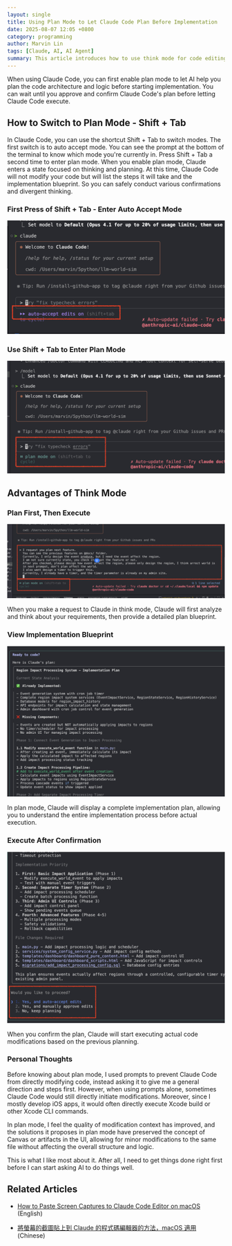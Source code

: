 ```yaml
---
layout: single
title: Using Plan Mode to Let Claude Code Plan Before Implementation
date: 2025-08-07 12:05 +0800
category: programming
author: Marvin Lin
tags: [Claude, AI, AI Agent]
summary: This article introduces how to use think mode for code editing on macOS and provides detailed step-by-step instructions.
---
```


When using Claude Code, you can first enable plan mode to let AI help you plan the code architecture and logic before starting implementation. You can wait until you approve and confirm Claude Code's plan before letting Claude Code execute.

## How to Switch to Plan Mode - Shift + Tab

In Claude Code, you can use the shortcut Shift + Tab to switch modes. The first switch is to auto accept mode. You can see the prompt at the bottom of the terminal to know which mode you're currently in. Press Shift + Tab a second time to enter plan mode. When you enable plan mode, Claude enters a state focused on thinking and planning. At this time, Claude Code will not modify your code but will list the steps it will take and the implementation blueprint. So you can safely conduct various confirmations and divergent thinking.

### First Press of Shift + Tab - Enter Auto Accept Mode
![auto accept mode](/assets/programming/claude-code-think-mode/claude-code-accept-mode.png)

### Use Shift + Tab to Enter Plan Mode
![claude code think mode](/assets/programming/claude-code-think-mode/claude-code-think-mode.png)

## Advantages of Think Mode

### Plan First, Then Execute
![think mode request prompt](/assets/programming/claude-code-think-mode/think-mode-request-prompt.png)

When you make a request to Claude in think mode, Claude will first analyze and think about your requirements, then provide a detailed plan blueprint.

### View Implementation Blueprint
![plan mode blueprint](/assets/programming/claude-code-think-mode/plan-mode-blueprint.png)

In plan mode, Claude will display a complete implementation plan, allowing you to understand the entire implementation process before actual execution.

### Execute After Confirmation
![action after planning](/assets/programming/claude-code-think-mode/action-after-planing.png)

When you confirm the plan, Claude will start executing actual code modifications based on the previous planning.

### Personal Thoughts
Before knowing about plan mode, I used prompts to prevent Claude Code from directly modifying code, instead asking it to give me a general direction and steps first. However, when using prompts alone, sometimes Claude Code would still directly initiate modifications. Moreover, since I mostly develop iOS apps, it would often directly execute Xcode build or other Xcode CLI commands.

In plan mode, I feel the quality of modification context has improved, and the solutions it proposes in plan mode have preserved the concept of Canvas or artifacts in the UI, allowing for minor modifications to the same file without affecting the overall structure and logic.

This is what I like most about it. After all, I need to get things done right first before I can start asking AI to do things well.

## Related Articles

- [How to Paste Screen Captures to Claude Code Editor on macOS](/en/programming/paste-capture-image-to-claude-code/) (English)

- [將螢幕的截圖貼上到 Claude 的程式碼編輯器的方法，macOS 適用](/zh/programming/paste-capture-image-to-claude-code/) (Chinese)
